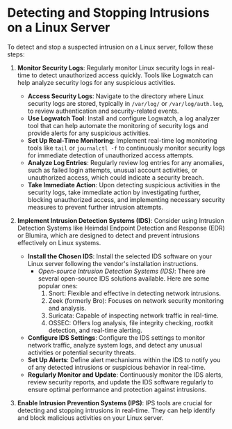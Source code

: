 # Detecting and Stopping Intrusions on a Linux Server

To detect and stop a suspected intrusion on a Linux server, follow these steps:

1. **Monitor Security Logs**: Regularly monitor Linux security logs in real-time to detect unauthorized access quickly. Tools like Logwatch can help analyze security logs for any suspicious activities.
    - **Access Security Logs**: Navigate to the directory where Linux security logs are stored, typically in `/var/log/` or `/var/log/auth.log`, to review authentication and security-related events.
    - **Use Logwatch Tool**: Install and configure Logwatch, a log analyzer tool that can help automate the monitoring of security logs and provide alerts for any suspicious activities.
    - **Set Up Real-Time Monitoring**: Implement real-time log monitoring tools like `tail` or `journalctl -f` to continuously monitor security logs for immediate detection of unauthorized access attempts.
    - **Analyze Log Entries**: Regularly review log entries for any anomalies, such as failed login attempts, unusual account activities, or unauthorized access, which could indicate a security breach.
    - **Take Immediate Action**: Upon detecting suspicious activities in the security logs, take immediate action by investigating further, blocking unauthorized access, and implementing necessary security measures to prevent further intrusion attempts.

2. **Implement Intrusion Detection Systems (IDS)**: Consider using Intrusion Detection Systems like Heimdal Endpoint Detection and Response (EDR) or Blumira, which are designed to detect and prevent intrusions effectively on Linux systems.
    - **Install the Chosen IDS**: Install the selected IDS software on your Linux server following the vendor's installation instructions.
        - *Open-source Intrusion Detection Systems (IDS)*: There are several open-source IDS solutions available. Here are some popular ones:
            1. Snort: Flexible and effective in detecting network intrusions.
            2. Zeek (formerly Bro): Focuses on network security monitoring and analysis.
            3. Suricata: Capable of inspecting network traffic in real-time.
            4. OSSEC: Offers log analysis, file integrity checking, rootkit detection, and real-time alerting.
    - **Configure IDS Settings**: Configure the IDS settings to monitor network traffic, analyze system logs, and detect any unusual activities or potential security threats.
    - **Set Up Alerts**: Define alert mechanisms within the IDS to notify you of any detected intrusions or suspicious behavior in real-time.
    - **Regularly Monitor and Update**: Continuously monitor the IDS alerts, review security reports, and update the IDS software regularly to ensure optimal performance and protection against intrusions.

3. **Enable Intrusion Prevention Systems (IPS)**: IPS tools are crucial for detecting and stopping intrusions in real-time. They can help identify and block malicious activities on your Linux server.
